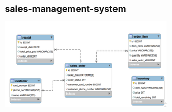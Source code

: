 # sales-management-system


![ER diagram](https://github.com/bsrcs/sales-management-system/blob/master/erdiagram/ER.png?raw=true)
